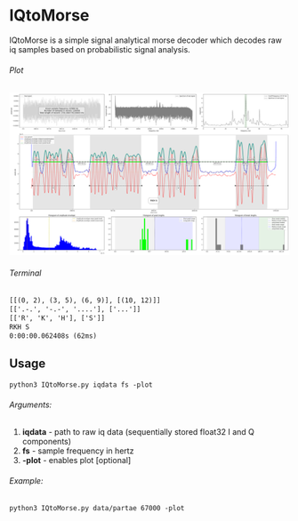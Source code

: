 # IQtoMorse

IQtoMorse is a simple signal analytical morse decoder which decodes raw iq samples based on probabilistic signal analysis.

###### Plot
![IQtoMorse.png](https://github.com/eikeviehmann/IQtoMorse/blob/main/IQtoMorse.png?raw=true)
###### Terminal 
```
[[(0, 2), (3, 5), (6, 9)], [(10, 12)]]
[['.-.', '-.-', '....'], ['...']]
[['R', 'K', 'H'], ['S']]
RKH S
0:00:00.062408s (62ms)
```
## Usage
```console
python3 IQtoMorse.py iqdata fs -plot
```
###### Arguments:
1. **iqdata** - path to raw iq data (sequentially stored float32 I and Q components) 
2. **fs** - sample frequency in hertz
3. **-plot** - enables plot [optional]

###### Example:
```console
python3 IQtoMorse.py data/partae 67000 -plot
```

